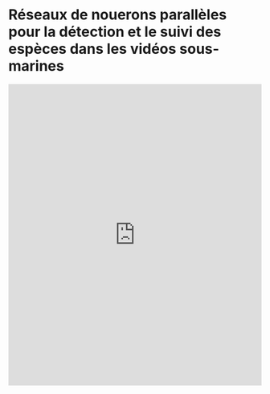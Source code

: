 # Réseaux de nouerons parallèles pour la détection et le suivi des espèces dans les vidéos sous-marines
<iframe src='https://github.com/lmgrj/detection-et-suivi-des-esp-ces-dans-les-videos-sous-marins/blob/main/M%C3%A9moire%20et%20Pr%C3%A9sentation/AttestationStage_Mohamed_Lamgarraj.pdf' width='100%' height='600px' frameborder='0'>

